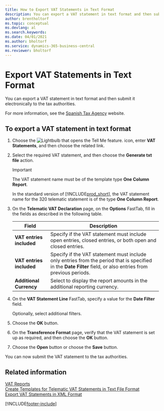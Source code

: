 ```yaml
---
title: How to Export VAT Statements in Text Format
description: You can export a VAT statement in text format and then submit it electronically to the tax authorities.
author: brentholtorf 
ms.topic: conceptual
ms.devlang: al
ms.search.keywords:
ms.date: 04/01/2021
ms.author: bholtorf
ms.service: dynamics-365-business-central
ms.reviewer: bholtorf
---
```

# Export VAT Statements in Text Format
You can export a VAT statement in text format and then submit it electronically to the tax authorities.  

For more information, see the [Spanish Tax Agency](https://go.microsoft.com/fwlink/?LinkID=238181) website.  

## To export a VAT statement in text format  

1.  Choose the ![Lightbulb that opens the Tell Me feature.](../../media/ui-search/search_small.png "Tell me what you want to do") icon, enter **VAT Statements**, and then choose the related link.  
2.  Select the required VAT statement, and then choose the **Generate txt file** action.  

    > [!IMPORTANT]  
    >  The VAT statement name must be of the template type **One Column Report**.  
    >   
    >  In the standard version of [!INCLUDE[prod_short](../../includes/prod_short.md)], the VAT statement name for the 320 telematic statement is of the type **One Column Report**.  

4.  On the **Telematic VAT Declaration** page, on the **Options** FastTab, fill in the fields as described in the following table.  

    |Field|Description|  
    |---------------------------------|---------------------------------------|  
    |**VAT entries included**|Specify if the VAT statement must include open entries, closed entries, or both open and closed entries.|  
    |**VAT entries included**|Specify if the VAT statement must include only entries from the period that is specified in the **Date Filter** field, or also entries from previous periods.|  
    |**Additional Currency**|Select to display the report amounts in the additional reporting currency.|  

5.  On the **VAT Statement Line** FastTab, specify a value for the **Date Filter** field.  

    Optionally, select additional filters.  
6.  Choose the **OK** button.  
7.  On the **Transference Format** page, verify that the VAT statement is set up as required, and then choose the **OK** button.  
8.  Choose the **Open** button or choose the **Save** button.  

You can now submit the VAT statement to the tax authorities.  

## Related information  
 [VAT Reports](vat-reports.md)   
 [Create Templates for Telematic VAT Statements in Text File Format](how-to-create-templates-for-telematic-vat-statements-in-text-file-format.md)   
 [Export VAT Statements in XML Format](how-to-export-vat-statements-in-xml-format.md)


[!INCLUDE[footer-include](../../includes/footer-banner.md)]
